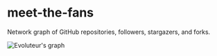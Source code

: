 # meet-the-fans

Network graph of GitHub repositories, followers, stargazers, and forks.


![Evoluteur's graph](https://raw.githubusercontent.com/evoluteur/meet-the-fans/master/screenshots/evoluteur.gif)

